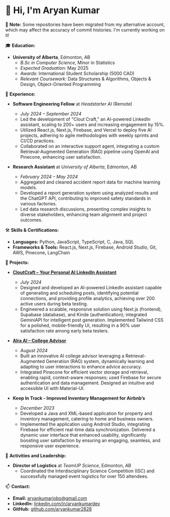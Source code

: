 # 👋 Hi, I'm Aryan Kumar

📌 **Note:**
Some repositories have been migrated from my alternative account, which may affect the accuracy of commit histories. I'm currently working on it!

🎓 **Education:**
- **University of Alberta**, Edmonton, AB
  - *B.Sc in Computer Science*, Minor in Statistics
  - *Expected Graduation:* May 2025
  - *Awards:* International Student Scholarship (5000 CAD)
  - *Relevant Coursework:* Data Structures & Algorithms, Objects & Design, Object-Oriented Programming

💼 **Experience:**
- **Software Engineering Fellow** at *Headstarter AI* (Remote)
  - *July 2024 – September 2024*
  - Led the development of "Clout Craft," an AI-powered LinkedIn assistant, scaling to 200+ users and increasing engagement by 15%.
  - Utilized React.js, Next.js, Firebase, and Vercel to deploy five AI projects, adhering to agile methodologies with weekly sprints and CI/CD practices.
  - Collaborated on an interactive support agent, integrating a custom Retrieval-Augmented Generation (RAG) pipeline using OpenAI and Pinecone, enhancing user satisfaction.

- **Research Assistant** at *University of Alberta*, Edmonton, AB
  - *February 2024 – May 2024*
  - Aggregated and cleaned accident report data for machine learning models.
  - Developed a report generation system using analyzed results and the ChatGPT API, contributing to improved safety standards in various factories.
  - Led data research discussions, presenting complex insights to diverse stakeholders, enhancing team alignment and project outcomes.

🛠️ **Skills & Certifications:**
- **Languages:** Python, JavaScript, TypeScript, C, Java, SQL
- **Frameworks & Tools:** React.js, Next.js, Firebase, Android Studio, Git, AWS, Pinecone, LangChain

🚀 **Projects:**
- **[CloutCraft – Your Personal AI LinkedIn Assistant](https://cloutcraft.me)**
  - *July 2024*
  - Designed and developed an AI-powered LinkedIn assistant capable of generating and scheduling posts, identifying potential connections, and providing profile analytics, achieving over 200 active users during beta testing.
  - Engineered a scalable, responsive solution using Next.js (frontend), Supabase (database), and Kinde (authentication); integrated GeminiAPI for intelligent post generation. Implemented Tailwind CSS for a polished, mobile-friendly UI, resulting in a 90% user satisfaction rate among early beta testers.

- **[Alra AI – College Advisor](https://alra-ai.vercel.app)**
  - *August 2024*
  - Built an innovative AI college advisor leveraging a Retrieval-Augmented Generation (RAG) system, dynamically learning and adapting to user interactions to enhance advice accuracy.
  - Integrated Pinecone for efficient vector storage and retrieval, enabling rapid, context-aware responses; used Firebase for secure authentication and data management. Designed an intuitive and accessible UI with Material-UI.

- **Keep In Track - Improved Inventory Management for Airbnb’s**
  - *December 2023*
  - Developed a Java and XML-based application for property and inventory management, catering to home and business owners.
  - Implemented the application using Android Studio, integrating Firebase for efficient real-time data synchronization. Delivered a dynamic user interface that enhanced usability, significantly boosting user satisfaction by ensuring an engaging, seamless, and responsive user experience.

📢 **Activities and Leadership:**
- **Director of Logistics** at *TeamUP Science*, Edmonton, AB
  - Coordinated the Interdisciplinary Science Competition (ISC) and successfully managed event logistics for over 150 attendees.

📫 **Contact:**
- **Email:** aryankumarjobs@gmail.com
- **LinkedIn:** [linkedin.com/in/aryankumardev](https://linkedin.com/in/aryankumardev)
- **GitHub:** [github.com/aryankumar2828](https://github.com/aryankumar2828)

